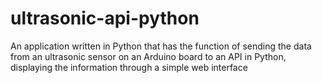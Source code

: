 # ultrasonic-api-python
An application written in Python that has the function of sending the data from an ultrasonic sensor on an Arduino board to an API in Python, displaying the information through a simple web interface
